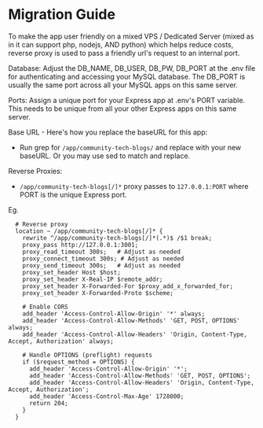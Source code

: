 # Migration Guide

To make the app user friendly on a mixed VPS / Dedicated Server (mixed as in it can support php, nodejs, AND python) which helps reduce costs, reverse proxy is used to pass a friendly url's request to an internal port.

Database: Adjust the DB_NAME, DB_USER, DB_PW, DB_PORT at the .env file for authenticating and accessing your MySQL database. The DB_PORT is usually the same port across all your MySQL apps on this same server.

Ports: Assign a unique port for your Express app at .env's PORT variable. This needs to be unique from all your other Express apps on this same server.

Base URL - Here's how you replace the baseURL for this app:
- Run grep for `/app/community-tech-blogs/` and replace with your new baseURL. Or you may use sed to match and replace.

Reverse Proxies: 
- `/app/community-tech-blogs[/]*` proxy passes to `127.0.0.1:PORT` where PORT is the unique Express port.

Eg.
```
  # Reverse proxy
  location ~ /app/community-tech-blogs[/]* {
    rewrite ^/app/community-tech-blogs[/]*(.*)$ /$1 break;
    proxy_pass http://127.0.0.1:3001;
    proxy_read_timeout 300s;   # Adjust as needed
    proxy_connect_timeout 300s; # Adjust as needed
    proxy_send_timeout 300s;   # Adjust as needed
    proxy_set_header Host $host;
    proxy_set_header X-Real-IP $remote_addr;
    proxy_set_header X-Forwarded-For $proxy_add_x_forwarded_for;
    proxy_set_header X-Forwarded-Proto $scheme;

    # Enable CORS
    add_header 'Access-Control-Allow-Origin' '*' always;
    add_header 'Access-Control-Allow-Methods' 'GET, POST, OPTIONS' always;
    add_header 'Access-Control-Allow-Headers' 'Origin, Content-Type, Accept, Authorization' always;
    
    # Handle OPTIONS (preflight) requests
    if ($request_method = OPTIONS) {
      add_header 'Access-Control-Allow-Origin' '*';
      add_header 'Access-Control-Allow-Methods' 'GET, POST, OPTIONS';
      add_header 'Access-Control-Allow-Headers' 'Origin, Content-Type, Accept, Authorization';
      add_header 'Access-Control-Max-Age' 1728000;
      return 204;
    }
  }
```